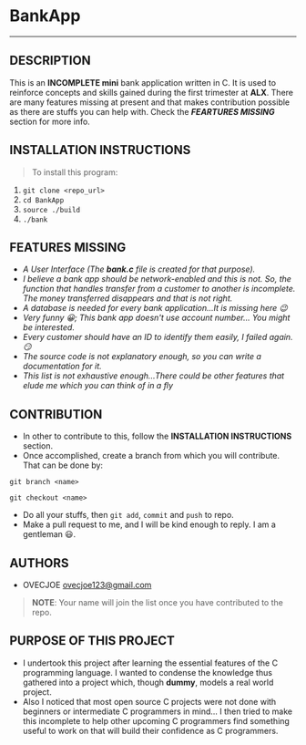 # BankApp

---

## DESCRIPTION

This is an **INCOMPLETE mini** bank application written in C. It is used to reinforce concepts and skills gained during the first trimester at **ALX**. There are many features missing at present and that makes contribution possible as there are stuffs you can help with. Check the **_FEARTURES MISSING_** section for more info.

## INSTALLATION INSTRUCTIONS

> To install this program:

1. `git clone <repo_url>`
2. `cd BankApp`
3. `source ./build`
4. `./bank`

## FEATURES MISSING

- _A User Interface (The **bank.c** file is created for that purpose)._
- _I believe a bank app should be network-enabled and this is not. So, the function that handles transfer from a customer to another is incomplete. The money transferred disappears and that is not right._
- _A database is needed for every bank application...It is missing here :wink:_
- _Very funny :grinning:; This bank app doesn't use account number... You might be interested._
- _Every customer should have an ID to identify them easily, I failed again.:smirk:_
- _The source code is not explanatory enough, so you can write a documentation for it._
- _This list is not exhaustive enough...There could be other features that elude me which you can think of in a fly_

## CONTRIBUTION

- In other to contribute to this, follow the **INSTALLATION INSTRUCTIONS** section.
- Once accomplished, create a branch from which you will contribute. That can be done by:

```
git branch <name>

git checkout <name>
```

- Do all your stuffs, then `git add`, `commit` and `push` to repo.
- Make a pull request to me, and I will be kind enough to reply. I am a gentleman :smiley:.

## AUTHORS

- OVECJOE <ovecjoe123@gmail.com>

> **NOTE**: Your name will join the list once you have contributed to the repo.

## PURPOSE OF THIS PROJECT

- I undertook this project after learning the essential features of the C programming language.
I wanted to condense the knowledge thus gathered into a project which, though **dummy**, models
a real world project.
- Also I noticed that most open source C projects were not done with beginners or intermediate C
programmers in mind... I then tried to make this incomplete to help other upcoming C programmers
find something useful to work on that will build their confidence as C programmers.
